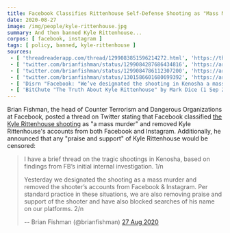 ```yaml
---
title: Facebook Classifies Rittenhouse Self-Defense Shooting as "Mass Murder"
date: 2020-08-27
image: /img/people/kyle-rittenhouse.jpg
summary: And then banned Kyle Rittenhouse...
corpos: [ facebook, instagram ]
tags: [ policy, banned, kyle-rittenhouse ]
sources:
 - [ 'threadreaderapp.com/thread/1299083851596214272.html', 'https://threadreaderapp.com/thread/1299083851596214272.html' ]
 - [ 'twitter.com/brianfishman/status/1299084287686434816', 'https://archive.is/xcNKk' ]
 - [ 'twitter.com/brianfishman/status/1299084786112307200', 'https://archive.is/xj1nF' ]
 - [ 'twitter.com/brianfishman/status/1301586601680699392', 'https://archive.is/1D1VW' ]
 - [ 'Disrn "Facebook: "We’ve designated the shooting in Kenosha a mass murder and are removing posts in support" of Kyle Rittenhouse" by Laura Mize (3 Sep 2020)', 'https://disrn.com/news/facebook-weve-designated-the-shooting-in-kenosha-a-mass-murder-and-are-removing-posts-in-support-of-kyle-rittenhouse' ]
 - [ 'BitChute "The Truth About Kyle Rittenhouse" by Mark Dice (1 Sep 2020)', 'https://www.bitchute.com/video/0oQlnihfxhU/' ]
---
```


Brian Fishman, the head of Counter Terrorism and Dangerous Organizations at
Facebook, posted a thread on Twitter stating that Facebook classified [the Kyle
Rittenhouse shooting](/context/kyle-rittenhouse/) as "a mass murder" and
removed Kyle Rittenhouse's accounts from both Facebook and Instagram.
Additionally, he announced that any "praise and support" of Kyle Rittenhouse
would be censored:
> I have a brief thread on the tragic shootings in Kenosha, based on findings
> from FB’s initial internal investigation. 1/n
>
> Yesterday we designated the shooting as a mass murder and removed the
> shooter’s accounts from Facebook & Instagram. Per standard practice in these
> situations, we are also removing praise and support of the shooter and have
> also blocked searches of his name on our platforms. 2/n
>
> -- Brian Fishman (@brianfishman) [27 Aug 2020](https://archive.is/xcNKk)
